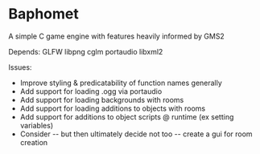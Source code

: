 # Baphomet
A simple C game engine with features heavily informed by GMS2

Depends:
GLFW
libpng
cglm
portaudio
libxml2

Issues:
* Improve styling & predicatability of function names generally 
* Add support for loading .ogg via portaudio
* Add support for loading backgrounds with rooms
* Add support for loading additions to objects with rooms
* Add support for additions to object scripts @ runtime (ex setting variables)
* Consider -- but then ultimately decide not too -- create a gui for room creation
